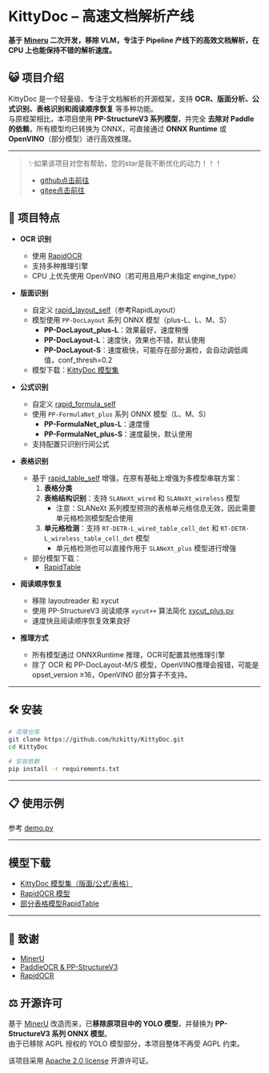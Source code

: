 # KittyDoc – 高速文档解析产线

**基于 [Mineru](https://github.com/opendatalab/MinerU) 二次开发，移除 VLM，专注于 Pipeline 产线下的高效文档解析，在 CPU 上也能保持不错的解析速度。**

## 😺 项目介绍

KittyDoc 是一个轻量级、专注于文档解析的开源框架，支持 **OCR、版面分析、公式识别、表格识别和阅读顺序恢复** 等多种功能。  
与原框架相比，本项目使用 **PP-StructureV3 系列模型**，并完全 **去除对 Paddle 的依赖**，所有模型均已转换为 ONNX，可直接通过 **ONNX Runtime** 或 **OpenVINO**（部分模型）进行高效推理。

---

> ✨如果该项目对您有帮助，您的star是我不断优化的动力！！！
>
> - [github点击前往](https://github.com/hzkitty/KittyDoc)
> - [gitee点击前往](https://gitee.com/hzkitty/KittyDoc)

## 👏 项目特点

- **OCR 识别**
  - 使用 [RapidOCR](https://www.modelscope.cn/models/RapidAI/RapidOCR)
  - 支持多种推理引擎
  - CPU 上优先使用 OpenVINO（若可用且用户未指定 engine_type）
  
- **版面识别**
  - 自定义 [rapid_layout_self](kitty_doc%2Fmodel%2Flayout%2Frapid_layout_self)（参考RapidLayout）
  - 模型使用 `PP-DocLayout` 系列 ONNX 模型（plus-L、L、M、S）
    - **PP-DocLayout_plus-L**：效果最好，速度稍慢 
    - **PP-DocLayout-L**：速度快，效果也不错，默认使用  
    - **PP-DocLayout-S**：速度极快，可能存在部分漏检，会自动调低阈值，conf_thresh=0.2
  - 模型下载：[KittyDoc 模型集](https://www.modelscope.cn/models/hzkitty/KittyDoc)

- **公式识别**
  - 自定义 [rapid_formula_self](kitty_doc%2Fmodel%2Fformula%2Frapid_formula_self)
  - 使用 `PP-FormulaNet_plus` 系列 ONNX 模型（L、M、S）
    - **PP-FormulaNet_plus-L**：速度慢  
    - **PP-FormulaNet_plus-S**：速度最快，默认使用  
  - 支持配置只识别行间公式

- **表格识别**
  - 基于 [rapid_table_self](kitty_doc%2Fmodel%2Ftable%2Frapid_table_self) 增强，在原有基础上增强为多模型串联方案：  
    1. **表格分类**  
    2. **表格结构识别**：支持 `SLANeXt_wired` 和 `SLANeXt_wireless` 模型  
       - 注意：SLANeXt 系列模型预测的表格单元格信息无效，因此需要单元格检测模型配合使用  
    3. **单元格检测**：支持 `RT-DETR-L_wired_table_cell_det` 和 `RT-DETR-L_wireless_table_cell_det` 模型  
       - 单元格检测也可以直接作用于 `SLANeXt_plus` 模型进行增强 
  - 部分模型下载：
    - [RapidTable](https://www.modelscope.cn/models/RapidAI/RapidTable)

- **阅读顺序恢复**
  - 移除 layoutreader 和 xycut
  - 使用 PP-StructureV3 阅读顺序 `xycut++` 算法简化 [xycut_plus.py](kitty_doc%2Fmodel%2Freading_order%2Fxycut_plus.py)
  - 速度快且阅读顺序恢复效果良好

- **推理方式**
  - 所有模型通过 ONNXRuntime 推理，OCR可配置其他推理引擎
  - 除了 OCR 和 PP-DocLayout-M/S 模型，OpenVINO推理会报错，可能是opset_version ≥16，OpenVINO 部分算子不支持。
---

## 🛠️ 安装

```bash
# 克隆仓库
git clone https://github.com/hzkitty/KittyDoc.git
cd KittyDoc

# 安装依赖
pip install -r requirements.txt
```

---

## 📋 使用示例

参考 [demo.py](demo%2Fdemo.py)

---

## 模型下载

- [KittyDoc 模型集（版面/公式/表格）](https://www.modelscope.cn/models/hzkitty/KittyDoc)  
- [RapidOCR 模型](https://www.modelscope.cn/models/RapidAI/RapidOCR)  
- [部分表格模型RapidTable](https://www.modelscope.cn/models/RapidAI/RapidTable) 

---

## 🙏 致谢

- [MinerU](https://github.com/opendatalab/MinerU)
- [PaddleOCR & PP-StructureV3](https://github.com/PaddlePaddle/PaddleOCR)
- [RapidOCR](https://github.com/RapidAI/RapidOCR)

## ⚖️ 开源许可

基于 [MinerU](https://github.com/opendatalab/MinerU) 改造而来，已**移除原项目中的 YOLO 模型**，并替换为 **PP-StructureV3 系列 ONNX 模型**。  
由于已移除 AGPL 授权的 YOLO 模型部分，本项目整体不再受 AGPL 约束。

该项目采用 [Apache 2.0 license](LICENSE) 开源许可证。